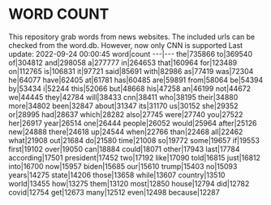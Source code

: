 # WORD COUNT
This repository grab words from news websites. The included urls can be checked from the word.db.
However, now only CNN is supported
Last update: 2022-09-24 00:00:45
word|count
---|---
the|735866
to|369540
of|304812
and|298058
a|277777
in|264653
that|160964
for|123489
on|112765
is|106831
it|97721
said|85691
with|82986
as|77419
was|72304
he|64077
have|62405
at|61781
has|60485
are|59891
from|58064
be|54394
by|53434
i|52244
this|52066
but|48668
his|47258
an|46199
not|44672
we|44445
they|42784
will|38433
cnn|38411
who|38195
their|34880
more|34802
been|32847
about|31347
its|31170
us|30152
she|29352
or|28995
had|28637
which|28282
also|27745
were|27740
you|27522
her|26917
year|26514
one|26444
people|26052
would|25964
after|25126
new|24888
there|24618
up|24544
when|22766
than|22468
all|22462
what|21908
out|21684
do|21580
time|21008
so|19772
some|19657
if|19553
first|19102
over|19050
can|18884
could|18071
other|17943
last|17784
according|17501
president|17452
two|17192
like|17090
told|16815
just|16812
into|16700
now|15957
biden|15685
our|15610
trump|15403
no|15093
years|14275
state|14206
those|13658
while|13607
country|13510
world|13455
how|13275
them|13120
most|12850
house|12794
did|12782
covid|12754
get|12673
many|12512
even|12498
because|12287
